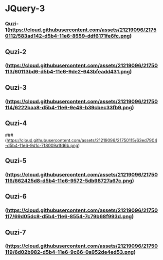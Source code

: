 # JQuery-3

### Quzi-1(https://cloud.githubusercontent.com/assets/21219096/21750112/583ad142-d5b4-11e6-8559-ddf6171fe6fc.png)
## Quzi-2
### (https://cloud.githubusercontent.com/assets/21219096/21750113/60113bd6-d5b4-11e6-9de2-643bfeadd431.png)
## Quzi-3
### (https://cloud.githubusercontent.com/assets/21219096/21750114/6222baa8-d5b4-11e6-9e49-b39cbec33fb9.png)
## Quzi-4
###(https://cloud.githubusercontent.com/assets/21219096/21750115/63ed7904-d5b4-11e6-9d1c-7f8009a1fd6b.png)
## Quzi-5
### (https://cloud.githubusercontent.com/assets/21219096/21750116/662425d8-d5b4-11e6-9572-5db98727a67c.png)
## Quzi-6
### (https://cloud.githubusercontent.com/assets/21219096/21750117/69d05dc8-d5b4-11e6-8554-7c79b68f993d.png)
## Quzi-7
### (https://cloud.githubusercontent.com/assets/21219096/21750119/6d02b982-d5b4-11e6-9c66-0a952de4ed53.png)
